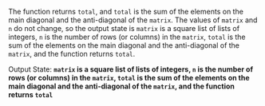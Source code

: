 The function returns `total`, and `total` is the sum of the elements on the main diagonal and the anti-diagonal of the `matrix`. The values of `matrix` and `n` do not change, so the output state is `matrix` is a square list of lists of integers, `n` is the number of rows (or columns) in the `matrix`, `total` is the sum of the elements on the main diagonal and the anti-diagonal of the `matrix`, and the function returns `total`.

Output State: **`matrix` is a square list of lists of integers, `n` is the number of rows (or columns) in the `matrix`, `total` is the sum of the elements on the main diagonal and the anti-diagonal of the `matrix`, and the function returns `total`**
